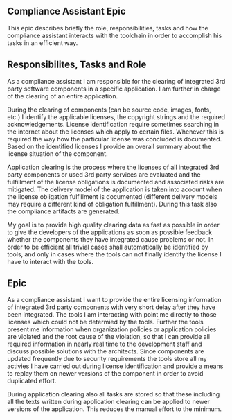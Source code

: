 ## Compliance Assistant Epic
This epic describes briefly the role, responsibilities, tasks and how the compliance assistant interacts with the toolchain in order to accomplish his tasks in an efficient way.

## Responsibilites, Tasks and Role
As a compliance assistant I am responsible for the clearing of integrated 3rd party software components in a specific application. I am further in charge of the clearing of an entire application. 

During the clearing of components (can be source code, images, fonts, etc.) I identify the applicable licenses, the copyright strings and the required acknowledgements. License identification require sometimes searching in the internet about the licenses which apply to certain files. Whenever this is required the way how the particular license was concluded is documented. Based on the identified licenses I provide an overall summary about the license situation of the component.

Application clearing is the process where the licenses of all integrated 3rd party components or used 3rd party services are evaluated and the fulfillment of the license obligations is documented and associated risks are mitigated. The delivery model of the application is taken into acoount when the license obligation fulfillment is documented (different delivery models may require a different kind of obligation fulfillment). During this task also the compliance artifacts are generated. 

My goal is to provide high quality clearing data as fast as possible in order to give the developers of the applications as soon as possible feedback whether the components they have integrated cause problems or not. In order to be efficient all trivial cases shall automatically be identified by tools, and only in cases where the tools can not finally identify the license I have to interact with the tools.


## Epic
As a compliance assistant I want to provide the entire licensing information of integrated 3rd party components with very short delay after they have been integrated. The tools I am interacting with point me directly to those licenses which could not be determied by the tools. Further the tools present me information when organization policies or application policies are violated and the root cause of the violation, so that I can provide all required information in nearly real time to the development staff and discuss possible solutions with the architects. Since components are updated frequently due to security requirements the tools store all my activies I have carried out during license identification and provide a means to replay them on newer versions of the component in order to avoid duplicated effort.

During application clearing also all tasks are stored so that these including all the texts written during application clearing can be applied to newer versions of the application. This reduces the manual effort to the minimum.
